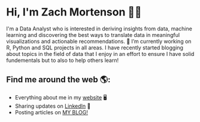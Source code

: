 # Hi, I'm Zach Mortenson 👋🏼 

I'm a Data Analyst who is interested in deriving insights from data, machine learning and discovering the best ways to translate data in meaningful visualizations and actionable recommendations.
🔭 I’m currently working on R, Python and SQL projects in all areas. I have recently started blogging about topics in the field of data that I enjoy in an effort to ensure I have solid fundementals but to also to help others learn!

## Find me around the web 🌎:
- Everything about me in my <a href="https://zachmort.github.io/">website</a> 🖥
- Sharing updates on <a href="[https://www.linkedin.com/in/https:/zachary-mortenson-8923b4152/](https://www.linkedin.com/in/zachary-mortenson-8923b4152/)">LinkedIn</a> 💼
- Posting articles on <a href="https://medium.com/@zach.mortenson7">MY BLOG!</a>
